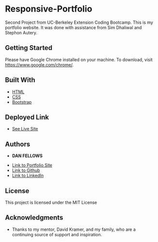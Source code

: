 # Responsive-Portfolio

Second Project from UC-Berkeley Extension Coding Bootcamp. This is my portfolio website. It was done with assistance from Sim Dhaliwal and Stephon Autery.

## Getting Started

Please have Google Chrome installed on your machine. To download, visit https://www.google.com/chrome/.

## Built With

* [HTML](https://developer.mozilla.org/en-US/docs/Web/HTML)
* [CSS](https://developer.mozilla.org/en-US/docs/Web/CSS)
* [Bootstrap](https://getbootstrap.com/)

## Deployed Link

* [See Live Site](https://dfel08.github.io/Responsive-Portfolio/)


## Authors

* **DAN FELLOWS**

- [Link to Portfolio Site](https://dfel08.github.io/Responsive-Portfolio/)
- [Link to Github](https://github.com/dfel08)
- [Link to LinkedIn](https://www.linkedin.com/in/dan-fellows-ba88a041/)


## License

This project is licensed under the MIT License 

## Acknowledgments

* Thanks to my mentor, David Kramer, and my family, who are a continuing source of support and inspiration.
